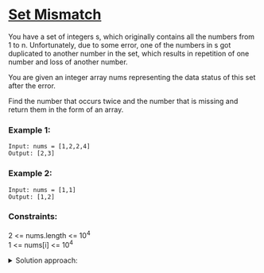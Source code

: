 # [Set Mismatch](https://leetcode.com/problems/set-mismatch/)

You have a set of integers s, which originally contains all the numbers from 1 to n. Unfortunately, due to some error, one of the numbers in s got duplicated to another number in the set, which results in repetition of one number and loss of another number.

You are given an integer array nums representing the data status of this set after the error.

Find the number that occurs twice and the number that is missing and return them in the form of an array.

 

### Example 1:

    Input: nums = [1,2,2,4]
    Output: [2,3]

### Example 2:

    Input: nums = [1,1]
    Output: [1,2]

 

### Constraints:

   2 <= nums.length <= 10<sup>4</sup>  
    1 <= nums[i] <= 10<sup>4</sup>

<details>
  <summary>Solution approach:</summary>
  Keep a running count of the numbers we see to find out the duplicate number. To find the missing number, simply calculate sum(1 to n) - (counted sum - duplicate num).
</details>
